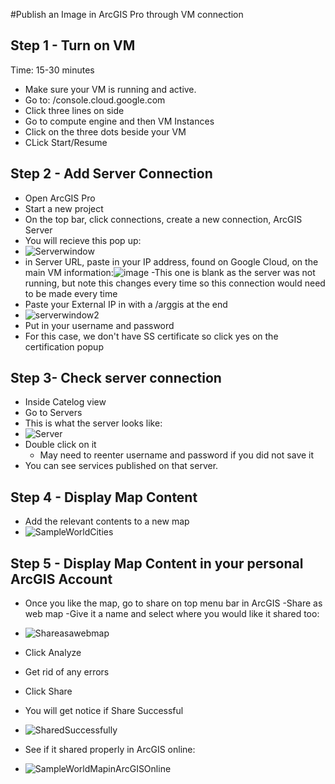 #Publish an Image in ArcGIS Pro through VM connection

## Step 1 - Turn on VM
Time: 15-30 minutes

- Make sure your VM is running and active.
- Go to: /console.cloud.google.com
- Click three lines on side
- Go to compute engine and then VM Instances
- Click on the three dots beside your VM
- CLick Start/Resume

## Step 2 - Add Server Connection
- Open ArcGIS Pro
- Start a new project
- On the top bar,  click connections, create a new connection, ArcGIS Server
- You will recieve this pop up:
- ![Serverwindow](https://github.com/kaylaoneill/geom99/assets/146447016/db9da531-165b-4ff0-b7b2-7376bef764c7)
- in Server URL, paste in your IP address, found on Google Cloud, on the main VM information:![image](https://github.com/kaylaoneill/geom99/assets/146447016/7a445744-1d8d-4f34-b649-37029b357beb)
  -This one is blank as the server was not running, but note this changes every time so this connection would need to be made every time
- Paste your External IP in with a /arggis at the end
- ![serverwindow2](https://github.com/kaylaoneill/geom99/assets/146447016/ff1ebf69-27a3-4a29-af56-9e1e9689386e)
- Put in your username and password
- For this case, we don't have SS certificate so click yes on the certification popup

## Step 3- Check server connection
- Inside Catelog view
- Go to Servers
- This is what the server looks like:
- ![Server](https://github.com/kaylaoneill/geom99/assets/146447016/7746ebd8-efa5-47af-a297-b9730bcf9660)
- Double click on it
  - May need to reenter username and password if you did not save it
- You can see services published on that server. 

## Step 4 - Display Map Content 
- Add the relevant contents to a new map
- ![SampleWorldCities](https://github.com/kaylaoneill/geom99/assets/146447016/7ee4da7b-390a-462c-ab1f-c07d19e6ab5f)

## Step 5 - Display Map Content in your personal ArcGIS Account
- Once you like the map, go to share on top menu bar in ArcGIS
-Share as web map
-Give it a name and select where you would like it shared too:
- ![Shareasawebmap](https://github.com/kaylaoneill/geom99/assets/146447016/13e6527f-43d7-4837-8ed9-25efde562562)
- Click Analyze
- Get rid of any errors
- Click Share
- You will get notice if Share Successful
- ![SharedSuccessfully](https://github.com/kaylaoneill/geom99/assets/146447016/fadb3e39-109e-444d-a73b-5e5f1a0c0ad4)

- See if it shared properly in ArcGIS online:
- ![SampleWorldMapinArcGISOnline](https://github.com/kaylaoneill/geom99/assets/146447016/f3d515e9-4f79-4171-8de8-970752ccd8f4)
